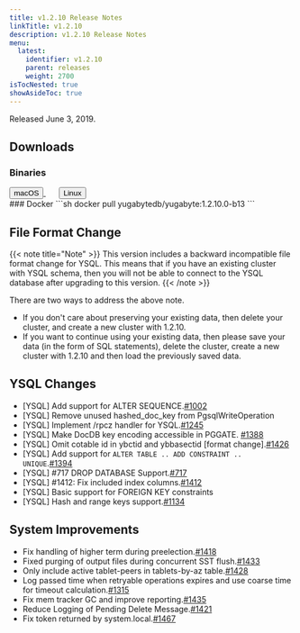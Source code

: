 ```yaml
---
title: v1.2.10 Release Notes
linkTitle: v1.2.10
description: v1.2.10 Release Notes
menu:
  latest:
    identifier: v1.2.10
    parent: releases
    weight: 2700
isTocNested: true
showAsideToc: true
---
```


Released June 3, 2019.

## Downloads
### Binaries
<a class="download-binary-link" href="https://downloads.yugabyte.com/yugabyte-ce-1.2.10.0-darwin.tar.gz">
  <button>
    <i class="fab fa-apple"></i><span class="download-text">macOS</span>
  </button>
</a>
&nbsp; &nbsp; &nbsp; 
<a class="download-binary-link" href="https://downloads.yugabyte.com/yugabyte-ce-1.2.10.0-linux.tar.gz">
  <button>
    <i class="fab fa-linux"></i><span class="download-text">Linux</span>
  </button>
</a>
<br />
### Docker
```sh
docker pull yugabytedb/yugabyte:1.2.10.0-b13
```

## File Format Change

{{< note title="Note" >}}
This version includes a backward incompatible file format change for YSQL. This means that if you have an existing cluster with YSQL schema, then you will not be able to connect to the YSQL database after upgrading to this version.
{{< /note >}}

There are two ways to address the above note.

* If you don't care about preserving your existing data, then delete your cluster, and create a new cluster with 1.2.10. 
* If you want to continue using your existing data, then please save your data (in the form of
  SQL statements), delete the cluster, create a new cluster with 1.2.10 and then load the previously saved data.

## YSQL Changes
* [YSQL] Add support for ALTER SEQUENCE.[#1002](https://github.com/Yugabyte/yugabyte-db/issues/1002)
* [YSQL] Remove unused hashed_doc_key from PgsqlWriteOperation 
* [YSQL] Implement /rpcz handler for YSQL.[#1245](https://github.com/Yugabyte/yugabyte-db/issues/1245)
* [YSQL] Make DocDB key encoding accessible in PGGATE.
  [#1388](https://github.com/Yugabyte/yugabyte-db/issues/1388)
* [YSQL] Omit cotable id in ybctid and ybbasectid [format
  change].[#1426](https://github.com/Yugabyte/yugabyte-db/issues/1426) 
* [YSQL] Add support for `ALTER TABLE .. ADD CONSTRAINT ..
  UNIQUE`.[#1394](https://github.com/Yugabyte/yugabyte-db/issues/1394)
* [YSQL] #717 DROP DATABASE Support.[#717](https://github.com/Yugabyte/yugabyte-db/issues/717)
* [YSQL] #1412: Fix included index
  columns.[#1412](https://github.com/Yugabyte/yugabyte-db/issues/1412)
* [YSQL] Basic support for FOREIGN KEY constraints
* [YSQL] Hash and range keys support.[#1134](https://github.com/Yugabyte/yugabyte-db/issues/1134)


## System Improvements
* Fix handling of higher term during
  preelection.[#1418](https://github.com/Yugabyte/yugabyte-db/issues/1418)
* Fixed purging of output files during concurrent SST
  flush.[#1433](https://github.com/Yugabyte/yugabyte-db/issues/1433)
* Only include active tablet-peers in tablets-by-az
  table.[#1428](https://github.com/Yugabyte/yugabyte-db/issues/1428)
* Log passed time when retryable operations expires and use coarse time for timeout
   calculation.[#1315](https://github.com/Yugabyte/yugabyte-db/issues/1315)
* Fix mem tracker GC and improve
  reporting.[#1435](https://github.com/Yugabyte/yugabyte-db/issues/1435)
* Reduce Logging of Pending Delete
  Message.[#1421](https://github.com/Yugabyte/yugabyte-db/issues/1421)
* Fix token returned by system.local.[#1467](https://github.com/Yugabyte/yugabyte-db/issues/1467)


